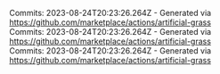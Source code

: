 Commits: 2023-08-24T20:23:26.264Z - Generated via https://github.com/marketplace/actions/artificial-grass
<br>
Commits: 2023-08-24T20:23:26.264Z - Generated via https://github.com/marketplace/actions/artificial-grass
<br>
Commits: 2023-08-24T20:23:26.264Z - Generated via https://github.com/marketplace/actions/artificial-grass
<br>
